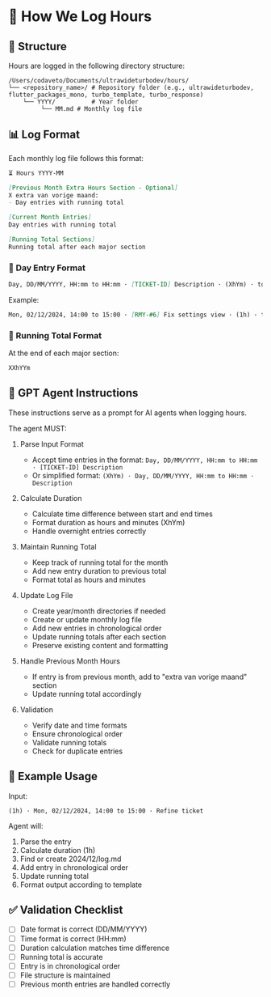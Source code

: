 # 📝 How We Log Hours

## 📁 Structure

Hours are logged in the following directory structure:
```
/Users/codaveto/Documents/ultrawideturbodev/hours/
└── <repository_name>/ # Repository folder (e.g., ultrawideturbodev, flutter_packages_mono, turbo_template, turbo_response)
    └── YYYY/          # Year folder
         └── MM.md # Monthly log file
```

## 📊 Log Format

Each monthly log file follows this format:

```markdown
⏳ Hours YYYY-MM

[Previous Month Extra Hours Section - Optional]
X extra van vorige maand:
- Day entries with running total

[Current Month Entries]
Day entries with running total

[Running Total Sections]
Running total after each major section
```

### 📅 Day Entry Format
```markdown
Day, DD/MM/YYYY, HH:mm to HH:mm · [TICKET-ID] Description · (XhYm) · total: ZZhYYm
```

Example:
```markdown
Mon, 02/12/2024, 14:00 to 15:00 · [RMY-#6] Fix settings view · (1h) · total: 14h45m
```

### 🔢 Running Total Format
At the end of each major section:
```markdown
XXhYYm

```

## 🤖 GPT Agent Instructions

These instructions serve as a prompt for AI agents when logging hours.

The agent MUST:

1. Parse Input Format
   - Accept time entries in the format: `Day, DD/MM/YYYY, HH:mm to HH:mm · [TICKET-ID] Description`
   - Or simplified format: `(XhYm) · Day, DD/MM/YYYY, HH:mm to HH:mm · Description`

2. Calculate Duration
   - Calculate time difference between start and end times
   - Format duration as hours and minutes (XhYm)
   - Handle overnight entries correctly

3. Maintain Running Total
   - Keep track of running total for the month
   - Add new entry duration to previous total
   - Format total as hours and minutes

4. Update Log File
   - Create year/month directories if needed
   - Create or update monthly log file
   - Add new entries in chronological order
   - Update running totals after each section
   - Preserve existing content and formatting

5. Handle Previous Month Hours
   - If entry is from previous month, add to "extra van vorige maand" section
   - Update running total accordingly

6. Validation
   - Verify date and time formats
   - Ensure chronological order
   - Validate running totals
   - Check for duplicate entries

## 🎯 Example Usage

Input:
```
(1h) · Mon, 02/12/2024, 14:00 to 15:00 · Refine ticket
```

Agent will:
1. Parse the entry
2. Calculate duration (1h)
3. Find or create 2024/12/log.md
4. Add entry in chronological order
5. Update running total
6. Format output according to template

## ✅ Validation Checklist

- [ ] Date format is correct (DD/MM/YYYY)
- [ ] Time format is correct (HH:mm)
- [ ] Duration calculation matches time difference
- [ ] Running total is accurate
- [ ] Entry is in chronological order
- [ ] File structure is maintained
- [ ] Previous month entries are handled correctly 
